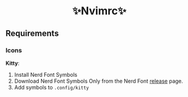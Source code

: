 <h1 align="center"><b>✨Nvimrc✨</b></h1>


## Requirements

### Icons

<b>Kitty</b>:
1. Install Nerd Font Symbols
2. Download Nerd Font Symbols Only from the Nerd Font [release](https://github.com/ryanoasis/nerd-fonts/releases) page.
3. Add symbols to `.config/kitty`

